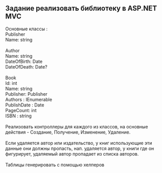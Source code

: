 <h2>Задание реализовать библиотеку в ASP.NET MVC </h2>
Основные классы :<br>
Publisher<br>
Name: string<br>
<br>
Author<br>
Name: string<br>
DateOfBirth: Date<br>
DateOfDeath: Date?<br>
<br>
Book<br>
Id: int<br>
Name: string<br>
Publisher: Publisher<br>
Authors : IEnumerable<Author><br>
PublishDate : Date<br>
PageCount: int<br>
ISBN : string<br>
<br>
Реализовать контроллеры для каждого из классов, на основные действия - Создание, Получение, Изменение, Удаление.<br>
<br>
Если удаляется автор или издательство, у книг использующие эти данные они должны пропасть, нап. удаляется автор, у книги где он фигурирует, удаляемый автор пропадает из списка авторов.<br>
<br>
Таблицы генерировать с помощью хелперов<br>